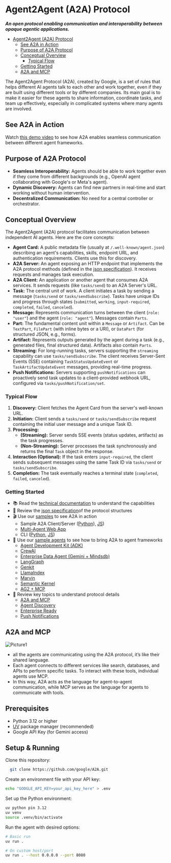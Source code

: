 # Agent2Agent (A2A) Protocol


**_An open protocol enabling communication and interoperability between opaque agentic applications._**

<!-- TOC -->

- [Agent2Agent (A2A) Protocol](#agent2agent-a2a-protocol)
  - [See A2A in Action](#see-a2a-in-action)
  - [Purpose of A2A Protocol](#purpose-of-A2A-Protocol)
  - [Conceptual Overview](#conceptual-overview)
    - [Typical Flow](#typical-flow)
  - [Getting Started](#getting-started)
  - [A2A and MCP](#A2A-and-MCP)
  

<!-- /TOC -->

    
The Agent2Agent Protocol (A2A), created by Google, is a set of rules that helps different AI agents talk to each other and work together, even if they are built using different tools or by different companies. Its main goal is to make it easier for these agents to share information, coordinate tasks, and team up effectively, especially in complicated systems where many agents are involved. 

## See A2A in Action

Watch [this demo video](https://storage.googleapis.com/gweb-developer-goog-blog-assets/original_videos/A2A_demo_v4.mp4) to see how A2A enables seamless communication between different agent frameworks.

## Purpose of A2A Protocol
- **Seamless Interoperability:** Agents should be able to work together even if they come from different backgrounds (e.g., OpenAI agent collaborating with Google's or Meta's agent).
- **Dynamic Discovery:** Agents can find new partners in real-time and start working without human intervention.
- **Decentralized Communication:** No need for a central controller or orchestrator.

## Conceptual Overview

The Agent2Agent (A2A) protocol facilitates communication between independent AI agents. Here are the core concepts:

- **Agent Card:** A public metadata file (usually at `/.well-known/agent.json`) describing an agent's capabilities, skills, endpoint URL, and authentication requirements. Clients use this for discovery.
- **A2A Server:** An agent exposing an HTTP endpoint that implements the A2A protocol methods (defined in the [json specification](https://github.com/google/A2A/tree/main/specification)). It receives requests and manages task execution.
- **A2A Client:** An application or another agent that consumes A2A services. It sends requests (like `tasks/send`) to an A2A Server's URL.
- **Task:** The central unit of work. A client initiates a task by sending a message (`tasks/send` or `tasks/sendSubscribe`). Tasks have unique IDs and progress through states (`submitted`, `working`, `input-required`, `completed`, `failed`, `canceled`).
- **Message:** Represents communication turns between the client (`role: "user"`) and the agent (`role: "agent"`). Messages contain `Parts`.
- **Part:** The fundamental content unit within a `Message` or `Artifact`. Can be `TextPart`, `FilePart` (with inline bytes or a URI), or `DataPart` (for structured JSON, e.g., forms).
- **Artifact:** Represents outputs generated by the agent during a task (e.g., generated files, final structured data). Artifacts also contain `Parts`.
- **Streaming:** For long-running tasks, servers supporting the `streaming` capability can use `tasks/sendSubscribe`. The client receives Server-Sent Events (SSE) containing `TaskStatusUpdateEvent` or `TaskArtifactUpdateEvent` messages, providing real-time progress.
- **Push Notifications:** Servers supporting `pushNotifications` can proactively send task updates to a client-provided webhook URL, configured via `tasks/pushNotification/set`.

### Typical Flow

1.  **Discovery:** Client fetches the Agent Card from the server's well-known URL.
2.  **Initiation:** Client sends a `tasks/send` or `tasks/sendSubscribe` request containing the initial user message and a unique Task ID.
3.  **Processing:**
    - **(Streaming):** Server sends SSE events (status updates, artifacts) as the task progresses.
    - **(Non-Streaming):** Server processes the task synchronously and returns the final `Task` object in the response.
4.  **Interaction (Optional):** If the task enters `input-required`, the client sends subsequent messages using the same Task ID via `tasks/send` or `tasks/sendSubscribe`.
5.  **Completion:** The task eventually reaches a terminal state (`completed`, `failed`, `canceled`).

### **Getting Started**

* 📚 Read the [technical documentation](https://google.github.io/A2A/#/documentation) to understand the capabilities
* 📝 Review the [json specification](https://github.com/google/A2A/tree/main/specification)of the protocol structures
* 🎬 Use our [samples](https://github.com/google/A2A/tree/main/samples) to see A2A in action
    * Sample A2A Client/Server ([Python](https://github.com/google/A2A/tree/main/samples/python/common)), [JS](https://github.com/google/A2A/tree/main/samples/js/src))
    * [Multi-Agent Web App](https://github.com/google/A2A/blob/main/demo/README.md)
    * CLI ([Python](https://github.com/google/A2A/blob/main/samples/python/hosts/cli/README.md), [JS](https://github.com/google/A2A/blob/main/samples/js/README.md))
* 🤖 Use our [sample agents](https://github.com/google/A2A/blob/main/samples/python/agents/README.md) to see how to bring A2A to agent frameworks
    * [Agent Development Kit (ADK)](https://github.com/google/A2A/blob/main/samples/python/agents/google_adk/README.md)
    * [CrewAI](https://github.com/google/A2A/blob/main/samples/python/agents/crewai/README.md)
    * [Enterprise Data Agent (Gemini + Mindsdb)](https://github.com/google/A2A/blob/main/samples/python/agents/mindsdb/README.md)
    * [LangGraph](https://github.com/google/A2A/blob/main/samples/python/agents/langgraph/README.md)
    * [Genkit](https://github.com/google/A2A/blob/main/samples/js/src/agents/README.md)
    * [LlamaIndex](https://github.com/google/A2A/blob/main/samples/python/agents/llama_index_file_chat/README.md)
    * [Marvin](https://github.com/google/A2A/blob/main/samples/python/agents/marvin/README.md)
    * [Semantic Kernel](https://github.com/google/A2A/blob/main/samples/python/agents/semantickernel/README.md)
    * [AG2 + MCP](https://github.com/google/A2A/blob/main/samples/python/agents/ag2/README.md)
* 📑 Review key topics to understand protocol details 
    * [A2A and MCP](https://google.github.io/A2A/#/topics/a2a_and_mcp.md)
    * [Agent Discovery](https://google.github.io/A2A/#/topics/agent_discovery.md)
    * [Enterprise Ready](https://google.github.io/A2A/#/topics/enterprise_ready.md)
    * [Push Notifications](https://google.github.io/A2A/#/topics/push_notifications.md)
 
## A2A and MCP
 ![Picture1](https://github.com/user-attachments/assets/a255d196-c46b-4adc-8509-56cf70b10d50)
- all the agents are communicating using the A2A protocol, it’s like their shared language. 
- Each agent connects to different services like search, databases, and APIs to perform specific tasks. To interact with these tools, individual agents use MCP.
- In this way, A2A acts as the language for agent-to-agent communication, while MCP serves as the language for agents to communicate with tools.

## Prerequisites

- Python 3.12 or higher
- [UV](https://docs.astral.sh/uv/) package manager (recommended)
- Google API Key (for Gemini access)

## Setup & Running
 Clone this repository:
 ```sh
   git clone https://github.com/google/A2A.git
   ```

 Create an environment file with your API key:

   ```bash
   echo "GOOGLE_API_KEY=your_api_key_here" > .env
   ```
   
Set up the Python environment:

   ```bash
   uv python pin 3.12
   uv venv
   source .venv/bin/activate
   ```

Run the agent with desired options:

   ```bash
   # Basic run
   uv run .

   # On custom host/port
   uv run . --host 0.0.0.0 --port 8080
   ```


